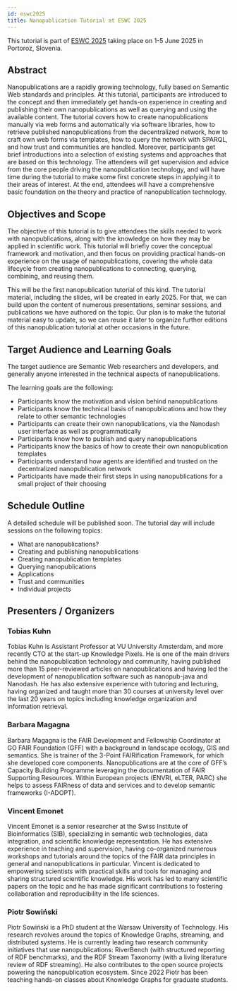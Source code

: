 ```yaml
---
id: eswc2025
title: Nanopublication Tutorial at ESWC 2025
---
```


This tutorial is part of [ESWC 2025](https://2025.eswc-conferences.org/) taking place on 1-5 June 2025 in Portoroz, Slovenia.


## Abstract

Nanopublications are a rapidly growing technology, fully based on Semantic Web standards and principles. At this tutorial, participants are introduced to the concept and then immediately get hands-on experience in creating and publishing their own nanopublications as well as querying and using the available content. The tutorial covers how to create nanopublications manually via web forms and automatically via software libraries, how to retrieve published nanopublications from the decentralized network, how to craft own web forms via templates, how to query the network with SPARQL, and how trust and communities are handled. Moreover, participants get brief introductions into a selection of existing systems and approaches that are based on this technology. The attendees will get supervision and advice from the core people driving the nanopublication technology, and will have time during the tutorial to make some first concrete steps in applying it to their areas of interest. At the end, attendees will have a comprehensive basic foundation on the theory and practice of nanopublication technology.


## Objectives and Scope

The objective of this tutorial is to give attendees the skills needed to work with nanopublications, along with the knowledge on how they may be applied in scientific work. This tutorial will briefly cover the conceptual framework and motivation, and then focus on providing practical hands-on experience on the usage of nanopublications, covering the whole data lifecycle from creating nanopublications to connecting, querying, combining, and reusing them.

This will be the first nanopublication tutorial of this kind. The tutorial material, including the slides, will be created in early 2025. For that, we can build upon the content of numerous presentations, seminar sessions, and publications we have authored on the topic. Our plan is to make the tutorial material easy to update, so we can reuse it later to organize further editions of this nanopublication tutorial at other occasions in the future.


## Target Audience and Learning Goals

The target audience are Semantic Web researchers and developers, and generally anyone interested in the technical aspects of nanopublications.

The learning goals are the following:

- Participants know the motivation and vision behind nanopublications
- Participants know the technical basis of nanopublications and how they relate to other semantic technologies
- Participants can create their own nanopublications, via the Nanodash user interface as well as programmatically
- Participants know how to publish and query nanopublications
- Participants know the basics of how to create their own nanopublication templates
- Participants understand how agents are identified and trusted on the decentralized nanopublication network
- Participants have made their first steps in using nanopublications for a small project of their choosing


## Schedule Outline

A detailed schedule will be published soon. The tutorial day will include sessions on the following topics:

- What are nanopublications?
- Creating and publishing nanopublications
- Creating nanopublication templates
- Querying nanopublications
- Applications
- Trust and communities
- Individual projects


## Presenters / Organizers

### Tobias Kuhn

Tobias Kuhn is Assistant Professor at VU University Amsterdam, and more recently CTO at the start-up Knowledge Pixels. He is one of the main drivers behind the nanopublication technology and community, having published more than 15 peer-reviewed articles on nanopublications and having led the development of nanopublication software such as nanopub-java and Nanodash. He has also extensive experience with tutoring and lecturing, having organized and taught more than 30 courses at university level over the last 20 years on topics including knowledge organization and information retrieval.


### Barbara Magagna

Barbara Magagna is the FAIR Development and Fellowship Coordinator at GO FAIR Foundation (GFF) with a background in landscape ecology, GIS and semantics. She is trainer of the 3-Point FAIRification Framework, for which she developed core components. Nanopublications are at the core of GFF’s Capacity Building Programme leveraging the documentation of FAIR Supporting Resources.  Within European projects (ENVRI, eLTER, PARC) she helps to assess FAIRness of data and services and to develop semantic frameworks (I-ADOPT).


### Vincent Emonet

Vincent Emonet is a senior researcher at the Swiss Institute of Bioinformatics (SIB), specializing in semantic web technologies, data integration, and scientific knowledge representation. He has extensive experience in teaching and supervision, having co-organized numerous workshops and tutorials around the topics of the FAIR data principles in general and nanopublications in particular. Vincent is dedicated to empowering scientists with practical skills and tools for managing and sharing structured scientific knowledge. His work has led to many scientific papers on the topic and he has made significant contributions to fostering collaboration and reproducibility in the life sciences.


### Piotr Sowiński

Piotr Sowiński is a PhD student at the Warsaw University of Technology. His research revolves around the topics of Knowledge Graphs, streaming, and distributed systems. He is currently leading two research community initiatives that use nanopublications: RiverBench (with structured reporting of RDF benchmarks), and the RDF Stream Taxonomy (with a living literature review of RDF streaming). He also contributes to the open source projects powering the nanopublication ecosystem. Since 2022 Piotr has been teaching hands-on classes about Knowledge Graphs for graduate students.
